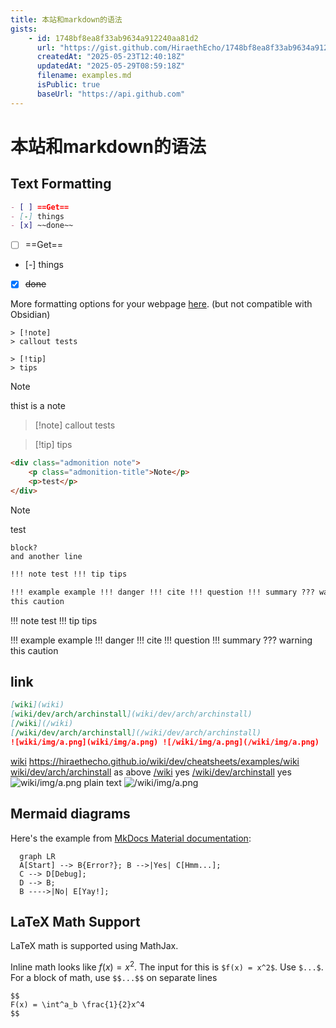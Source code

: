 ```yaml
---
title: 本站和markdown的语法
gists:
    - id: 1748bf8ea8f33ab9634a912240aa81d2
      url: "https://gist.github.com/HiraethEcho/1748bf8ea8f33ab9634a912240aa81d2"
      createdAt: "2025-05-23T12:40:18Z"
      updatedAt: "2025-05-29T08:59:18Z"
      filename: examples.md
      isPublic: true
      baseUrl: "https://api.github.com"
---
```


# 本站和markdown的语法

## Text Formatting

```md
- [ ] ==Get==
- [-] things
- [x] ~~done~~
```

- [ ] ==Get==
- [-] things
- [x] ~~done~~

More formatting options for your webpage
[here](https://squidfunk.github.io/mkdocs-material/reference/formatting/#highlighting-changes).
(but not compatible with Obsidian)

```callout
> [!note]
> callout tests

> [!tip]
> tips
```

> [!note]
> thist is a note

> [!note] callout tests

> [!tip] tips

```html
<div class="admonition note">
    <p class="admonition-title">Note</p>
    <p>test</p>
</div>
```

<div class="admonition note">
    <p class="admonition-title">Note</p>
<p>test</p>
</div>

    block?
    and another line

```md
!!! note test !!! tip tips

!!! example example !!! danger !!! cite !!! question !!! summary ??? warning
this caution
```

!!! note test !!! tip tips

!!! example example !!! danger !!! cite !!! question !!! summary ??? warning
this caution

## link

```md
[wiki](wiki)  
[wiki/dev/arch/archinstall](wiki/dev/arch/archinstall)  
[/wiki](/wiki)  
[/wiki/dev/arch/archinstall](/wiki/dev/arch/archinstall)  
![wiki/img/a.png](wiki/img/a.png) ![/wiki/img/a.png](/wiki/img/a.png)
```

[wiki](wiki) https://hiraethecho.github.io/wiki/dev/cheatsheets/examples/wiki
[wiki/dev/arch/archinstall](wiki/dev/arch/archinstall) as above [/wiki](/wiki)
yes [/wiki/dev/archinstall](/wiki/dev/arch/archinstall) yes
![wiki/img/a.png](wiki/img/a.png) plain text ![/wiki/img/a.png](/wiki/img/a.png)

## Mermaid diagrams

Here's the example from
[MkDocs Material documentation](https://squidfunk.github.io/mkdocs-material/reference/diagrams/#using-flowcharts):

```mermaid
  graph LR
  A[Start] --> B{Error?}; B -->|Yes| C[Hmm...];
  C --> D[Debug];
  D --> B;
  B ---->|No| E[Yay!];
```

## LaTeX Math Support

LaTeX math is supported using MathJax.

Inline math looks like $f(x) = x^2$. The input for this is `$f(x) = x^2$`. Use
`$...$`.  
For a block of math, use `$$...$$` on separate lines

```
$$
F(x) = \int^a_b \frac{1}{2}x^4
$$
```
